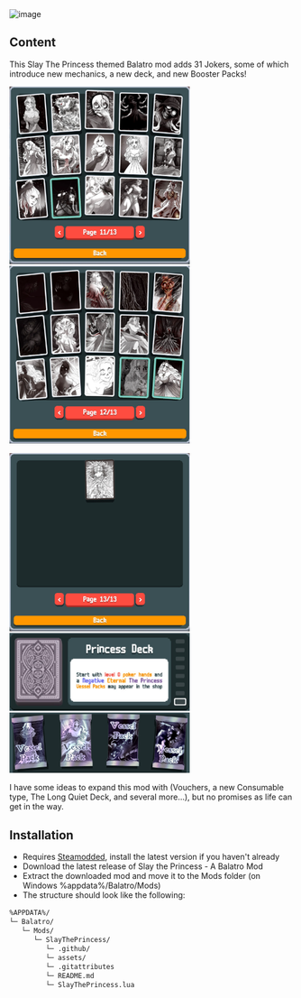<img src=".github/thumbnail.png" alt="image" width="800"/>

## Content
This Slay The Princess themed Balatro mod adds 31 Jokers, some of which introduce new mechanics, a new deck, and new Booster Packs!

<p align="left">
  <img src=".github/jokers1.png" alt="jokers1" width="320"/>
  <img src=".github/jokers2.png" alt="jokers2" width="320"/>
</p>

<p align="left">
  <img src=".github/jokers3.png" alt="jokers3" width="320"/>
  <span style="display:inline-block; vertical-align:top">
    <img src=".github/deck.png" alt="deck" width="320"/><br/>
    <img src=".github/boosters.png" alt="boosters" width="320"/>
  </span>
</p>


I have some ideas to expand this mod with (Vouchers, a new Consumable type, The Long Quiet Deck, and several more...), but no promises as life can get in the way.

## Installation
- Requires [Steamodded](https://github.com/Steamodded/smods/releases/latest), install the latest version if you haven't already
- Download the latest release of Slay the Princess - A Balatro Mod
- Extract the downloaded mod and move it to the Mods folder (on Windows %appdata%/Balatro/Mods)
- The structure should look like the following:
```text
%APPDATA%/
└─ Balatro/
   └─ Mods/
      └─ SlayThePrincess/
         └─ .github/
         └─ assets/
         └─ .gitattributes
         └─ README.md
         └─ SlayThePrincess.lua
```
